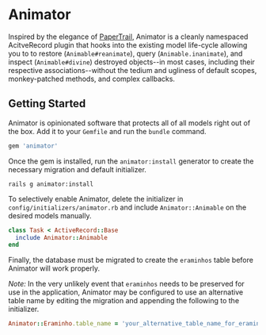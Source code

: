 Animator
========
Inspired by the elegance of [PaperTrail](https://github.com/airblade/paper_trail), Animator is a cleanly namespaced AcitveRecord plugin that hooks into the existing model life-cycle allowing you to to restore (`Animable#reanimate`), query (`Animable.inanimate`), and inspect (`Animable#divine`) destroyed objects--in most cases, including their respective associations--without the tedium and ugliness of default scopes, monkey-patched methods, and complex callbacks.

## Getting Started
Animator is opinionated software that protects all of all models right out of the box. Add it to your `Gemfile` and run the `bundle` command.
```ruby
gem 'animator'
```
Once the gem is installed, run the `animator:install` generator to create the necessary migration and default initializer.
```console
rails g animator:install
```
To selectively enable Animator, delete the initializer in `config/initializers/animator.rb` and include `Animator::Animable` on the desired models manually.
```ruby
class Task < ActiveRecord::Base
  include Animator::Animable
end
```
Finally, the database must be migrated to create the `eraminhos` table before Animator will work properly. 

_Note:_ In the very unlikely event that `eraminhos` needs to be preserved for use in the application, Animator may be configured to use an alternative table name by editing the migration and appending the following to the initializer.
```ruby
Animator::Eraminho.table_name = 'your_alternative_table_name_for_eraminhos'
```